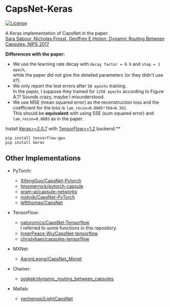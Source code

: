# CapsNet-Keras
[![License](https://img.shields.io/github/license/mashape/apistatus.svg?maxAge=2592000)](https://github.com/XifengGuo/CapsNet-Keras/blob/master/LICENSE)

A Keras implementation of CapsNet in the paper:   
[Sara Sabour, Nicholas Frosst, Geoffrey E Hinton. Dynamic Routing Between Capsules. NIPS 2017](https://arxiv.org/abs/1710.09829)   

**Differences with the paper:**   
- We use the learning rate decay with `decay factor = 0.9` and `step = 1 epoch`,    
while the paper did not give the detailed parameters (or they didn't use it?).
- We only report the test errors after `50 epochs` training.   
In the paper, I suppose they trained for `1250 epochs` according to Figure A.1?
Sounds crazy, maybe I misunderstood.
- We use MSE (mean squared error) as the reconstruction loss and 
the coefficient for the loss is `lam_recon=0.0005*784=0.392`.   
This should be **equivalent** with using SSE (sum squared error) and `lam_recon=0.0005` as in the paper.

Install [Keras>=2.0.7](https://github.com/fchollet/keras) 
with [TensorFlow>=1.2](https://github.com/tensorflow/tensorflow) backend.**
```
pip install tensorflow-gpu
pip install keras
```

## Other Implementations

- PyTorch:
  - [XifengGuo/CapsNet-Pytorch](https://github.com/XifengGuo/CapsNet-Pytorch)
  - [timomernick/pytorch-capsule](https://github.com/timomernick/pytorch-capsule)
  - [gram-ai/capsule-networks](https://github.com/gram-ai/capsule-networks)
  - [nishnik/CapsNet-PyTorch](https://github.com/nishnik/CapsNet-PyTorch.git)
  - [leftthomas/CapsNet](https://github.com/leftthomas/CapsNet)
  
- TensorFlow:
  - [naturomics/CapsNet-Tensorflow](https://github.com/naturomics/CapsNet-Tensorflow.git)   
  I referred to some functions in this repository.
  - [InnerPeace-Wu/CapsNet-tensorflow](https://github.com/InnerPeace-Wu/CapsNet-tensorflow)   
  - [chrislybaer/capsules-tensorflow](https://github.com/chrislybaer/capsules-tensorflow)

- MXNet:
  - [AaronLeong/CapsNet_Mxnet](https://github.com/AaronLeong/CapsNet_Mxnet)
  
- Chainer:
  - [soskek/dynamic_routing_between_capsules](https://github.com/soskek/dynamic_routing_between_capsules)

- Matlab:
  - [yechengxi/LightCapsNet](https://github.com/yechengxi/LightCapsNet)
